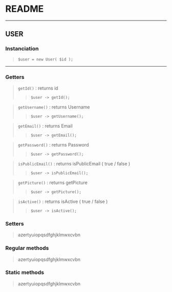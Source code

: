 # README

***

## USER  

### Instanciation
> `$user = new User( $id );`  

***

### Getters

> `getId()` : returns id  
>> `$user -> getId();` 

> `getUsername()` : returns Username 
>> `$user -> getUsername(); ` 

> `getEmail()` : returns Email 
>> `$user -> getEmail(); ` 

> `getPassword()` : returns Password 
>> `$user -> getPassword(); ` 

> `isPublicEmail()` : returns isPublicEmail ( true / false ) 
>> `$user -> isPublicEmail(); ` 

> `getPicture()` : returns getPicture    
>> `$user -> getPicture(); ` 

> `isActive()` : returns isActive ( true / false )   
>> `$user -> isActive(); ` 



### Setters
> azertyuiopqsdfghjklmwxcvbn


### Regular methods
> azertyuiopqsdfghjklmwxcvbn


### Static methods
> azertyuiopqsdfghjklmwxcvbn